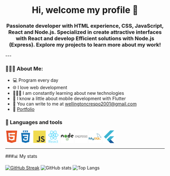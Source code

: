 <div align="center">
    <img src="https://media.giphy.com/media/v1.Y2lkPTc5MGI3NjExNmdrMjB4Yms2MWs2ZHJ0bTd1MnlvNDlyb3d5YjZxMHB2cTZibXllYiZlcD12MV9pbnRlcm5hbF9naWZfYnlfaWQmY3Q9Zw/4rZA5D22301iMgrUNd/giphy.gif" alt="" width="300">
    <h1 align="center">Hi, welcome my profile 👋</h1>
    <h3 align="center">Passionate developer with HTML experience,
        CSS, JavaScript, React and Node.js. Specialized in
        create attractive interfaces with React and develop
        Efficient solutions with Node.js (Express). Explore
        my projects to learn more about my work!</h3>
</div>
---

### 🙋🏻‍♂️ About Me:

- 💻 Program every day
- 🌐 I love web development
- 👨🏻‍💻 I am constantly learning about new technologies
- 📱 I know a little about mobile development with Flutter
- 📧 You can write to me at wellingtoncrespo2001@gmail.com
- 🔗 [Portfolio](https://i-portafolio.netlify.app/)


<div align="left">
    <h3>📌 Languages and tools</h3>
    <div>
    <img src="https://github.com/devicons/devicon/blob/master/icons/html5/html5-original.svg" width="40" alt="HTML">
    <img src="https://github.com/devicons/devicon/blob/master/icons/css3/css3-plain-wordmark.svg" width="40" alt="css">
    <img src="https://github.com/devicons/devicon/blob/master/icons/javascript/javascript-original.svg" width="40" alt="JavaScript">
    <img src="https://github.com/devicons/devicon/blob/master/icons/react/react-original-wordmark.svg" width="40" alt="React">
    <img src="https://github.com/devicons/devicon/blob/master/icons/nodejs/nodejs-original-wordmark.svg" width="40" alt="NodeJs">
    <img src="https://github.com/devicons/devicon/blob/master/icons/express/express-original-wordmark.svg" width="40" alt="Express">
    <img src="https://github.com/devicons/devicon/blob/master/icons/mysql/mysql-original-wordmark.svg" width="40" alt="MySQL">
    <img src="https://github.com/devicons/devicon/blob/master/icons/flutter/flutter-original.svg" width="40" alt="Flutter">
</div>

---

###📊 My stats

[![GitHub Streak](https://github-readme-streak-stats.herokuapp.com?user=Cresscowboy&theme=dark)](https://git.io/streak-stats)
![GitHub stats](https://github-readme-stats.vercel.app/api?username=crescowboy&show_icons=true&theme=radical)
![Top Langs](https://github-readme-stats.vercel.app/api/top-langs/?username=crescowboy&hide_progress=true)

